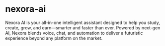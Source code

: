 # nexora-ai
Nexora AI is your all-in-one intelligent assistant designed to help you study, create, grow, and earn—smarter and faster than ever. Powered by next-gen AI, Nexora blends voice, chat, and automation to deliver a futuristic experience beyond any platform on the market.
